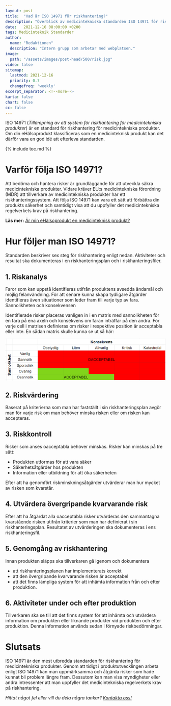 ```yaml
---
layout: post
title:  "Vad är ISO 14971 för riskhantering?"
description: "Överblick av medicintekniska standarden ISO 14971 för riskhantering"
date:   2021-12-16 08:00:00 +0200
tags: Medicinteknik Standarder
author:
  name: "Redaktionen"
  description: "Intern grupp som arbetar med webplatsen."
image:
  path: "/assets/images/post-head/500/risk.jpg"
video: false
sitemap:
  lastmod: 2021-12-16
  priority: 0.7
  changefreq: 'weekly'
excerpt_separator: <!--more-->
karta: false
chart: false
cc: false
---
```


ISO 14971 (_Tillämpning av ett system för riskhantering för medicintekniska produkter_) är en standard för riskhantering för medicintekniska produkter. Om din eHälsoprodukt klassificeras som en medicinteknisk produkt kan det därför vara en god idé att efterleva standarden.

<!--more-->

{% include toc.md %}

# Varför följa ISO 14971?
Att bedöma och hantera risker är grundläggande för att utveckla säkra medicintekniska produkter. Vidare kräver EU:s medicintekniska förordning (MDR) att tillverkare av medicintekniska produkter har ett riskhanteringssystem. Att följa ISO 14971 kan vara ett sätt att förbättra din produkts säkerhet och samtidigt visa att du uppfyller det medicintekniska regelverkets krav på riskhantering.

**Läs mer:** [Är min eHälsoprodukt en medicinteknisk produkt?](/2021/08/20/medicinteknik.html)
# Hur följer man ISO 14971?
Standarden beskriver sex steg för riskhantering enligt nedan. Aktiviteter och resultat ska dokumenteras i en riskhanteringsplan och i riskhanteringsfiler.
## 1. Riskanalys
Faror som kan uppstå identifieras utifrån produktens avsedda ändamål och möjlig felanvändning. För att senare kunna skapa tydligare åtgärder identifieras även situationer som leder fram till varje typ av fara. Sannolikheten och konsekvensen 

Identifierade risker placeras vanligen in i en matris med sannolikheten för en fara på ena axeln och konsekvens om faran inträffar på den andra. För varje cell i matrisen definieras om risker i respektive position är acceptabla eller inte. En sådan matris skulle kunna se ut så här:

![Exempel på risktabell](/assets/images/post-assets/risktabell.PNG "Exempel på risktabell")

## 2. Riskvärdering
Baserat på kriterierna som man har fastställt i sin riskhanteringsplan avgör man för varje risk om man behöver minska risken eller om risken kan accepteras.
## 3. Riskkontroll
Risker som anses oacceptabla behöver minskas. Risker kan minskas på tre sätt:

* Produkten utformas för att vara säker
* Säkerhetsåtgärder hos produkten
* Information eller utbildning för att öka säkerheten

Efter att ha genomfört riskminskningsåtgärder utvärderar man hur mycket av risken som kvarstår.
## 4. Utvärdera övergripande kvarvarande risk
Efter att ha åtgärdat alla oacceptabla risker utvärderas den sammantagna kvarstående risken utifrån kriterier som man har definierat i sin riskhanteringsplan. Resultatet av utvärderingen ska dokumenteras i ens riskhanteringsfil.
## 5. Genomgång av riskhantering
Innan produkten släpps ska tillverkaren gå igenom och dokumentera 

* att riskhanteringsplanen har implementerats korrekt
* att den övergripande kvarvarande risken är acceptabel
* att det finns lämpliga system för att inhämta information från och efter produktion.

## 6. Aktiviteter under och efter produktion
Tillverkaren ska se till att det finns system för att inhämta och utvärdera information om produkten eller liknande produkter vid produkten och efter produktion. Denna information används sedan i förnyade riskbedömningar.

# Slutsats
ISO 14971 är den mest utbredda standarden för riskhantering för medicintekniska produkter. Genom att tidigt i produktutvecklingen arbeta enligt ISO 14971 kan man uppmärksamma och åtgärda risker som hade kunnat bli problem längre fram. Dessutom kan man visa myndigheter eller andra intressenter att man uppfyller det medicintekniska regelverkets krav på riskhantering.

_Hittat något fel eller vill du dela några tankar? [Kontakta oss!](/index.html#form-message)_